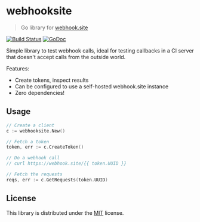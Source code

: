 # webhooksite

> Go library for [webhook.site](https://webhook.site/)

[![Build Status](https://github.com/rubenv/webhooksite/workflows/Test/badge.svg)](https://github.com/rubenv/webhooksite/actions) [![GoDoc](https://godoc.org/github.com/rubenv/webhooksite?status.png)](https://godoc.org/github.com/rubenv/webhooksite)

Simple library to test webhook calls, ideal for testing callbacks in a CI
server that doesn't accept calls from the outside world.

Features:

* Create tokens, inspect results
* Can be configured to use a self-hosted webhook.site instance
* Zero dependencies!

## Usage

```go
// Create a client
c := webhooksite.New()

// Fetch a token
token, err := c.CreateToken()

// Do a webhook call
// curl https://webhook.site/{{ token.UUID }}

// Fetch the requests
reqs, err := c.GetRequests(token.UUID)
```

## License

This library is distributed under the [MIT](LICENSE) license.
